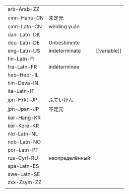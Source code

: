 | | | |
|-|-|-|
| arb-Arab-ZZ |  |  |
| cmn-Hans-CN | 未定元 |  |
| cmn-Latn-CN | wèidìng yuán |  |
| dan-Latn-DK |  |  |
| deu-Latn-DE | Unbestimmte |  |
| eng-Latn-US | indeterminate | [[variable]] |
| fin-Latn-FI |  |  |
| fra-Latn-FR | indéterminée |  |
| heb-Hebr-IL |  |  |
| hin-Deva-IN |  |  |
| ita-Latn-IT |  |  |
| jpn-Hrkt-JP | ふていげん |  |
| jpn-Jpan-JP | 不定元 |  |
| kor-Hang-KR |  |  |
| kor-Kore-KR |  |  |
| nld-Latn-NL |  |  |
| nob-Latn-NO |  |  |
| por-Latn-PT |  |  |
| rus-Cyrl-RU | неопределённый |  |
| spa-Latn-ES |  |  |
| swe-Latn-SE |  |  |
| zxx-Zsym-ZZ |  |  |
|  |  |  |